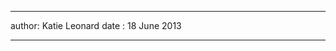 ************************************
author: Katie Leonard
date : 18 June 2013

**********************************

